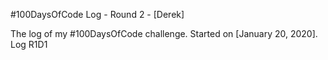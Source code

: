#100DaysOfCode Log - Round 2 - [Derek]

The log of my #100DaysOfCode challenge. Started on [January 20, 2020].
Log
R1D1
